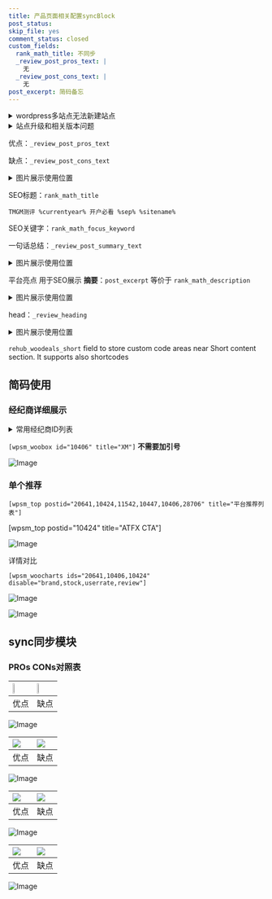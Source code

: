 ```yaml
---
title: 产品页面相关配置syncBlock
post_status: 
skip_file: yes
comment_status: closed
custom_fields:
  rank_math_title: 不同步
  _review_post_pros_text: |
    无
  _review_post_cons_text: |
    无
post_excerpt: 简码备忘
---
```

<details><summary>wordpress多站点无法新建站点</summary>

<li>和报错需要清理cookies一样的原因</li>
<li>wp-config.php里面<code>define( 'SUBDOMAIN_INSTALL', false );//子域名安装</code></li>
<li>新建子站点是用<code>define( 'SUBDOMAIN_INSTALL', true);//子域名安装</code> 完成以后，改成<code>false</code></li>
</details>

<details><summary>站点升级和相关版本问题</summary>

<p>wordpress：5.9.9
woocommerce：7.5.1
出现问题的地方：主题选项里面>><strong>Product layout >>compact style</strong></p>
<p>如何出现没有用过的字段 导致无法保存。先导出配置 然后进行修改，后面再次恢复即可。</p>
<p>出现部分字段无法显示时，需要返回默认布局后，对产品进行保存就好了。</p>
<p></p>
</details>

优点：`_review_post_pros_text`

缺点：`_review_post_cons_text`

<details><summary>图片展示使用位置</summary>

<img src="https://prod-files-secure.s3.us-west-2.amazonaws.com/39ed1227-6d7d-4570-be36-9ccd4a2c4241/f51d3d83-55d4-4bdf-9604-f37ec77ab556/Untitled.png?X-Amz-Algorithm=AWS4-HMAC-SHA256&X-Amz-Content-Sha256=UNSIGNED-PAYLOAD&X-Amz-Credential=ASIAZI2LB466TC26OGS6%2F20250318%2Fus-west-2%2Fs3%2Faws4_request&X-Amz-Date=20250318T045517Z&X-Amz-Expires=3600&X-Amz-Security-Token=IQoJb3JpZ2luX2VjEPz%2F%2F%2F%2F%2F%2F%2F%2F%2F%2FwEaCXVzLXdlc3QtMiJHMEUCIQCD8JuZ80oZgyp3TfWfhVgZCZ1mYZPyO2VPFC8ygebeJAIgDZgPBqqcJnyIkwM%2F67Zz9Ce%2BngP98BhlWp183IsJo10q%2FwMIVRAAGgw2Mzc0MjMxODM4MDUiDHSCIxl0LAIb%2F4HEKCrcA1THDzMULSRdKKcLiBaP0g3RRrsrxgEWbtEtQuNpHL5VFMH0PHW1oAZ80po0Rea5C0Y9851o83BWQjopdC4VAXFpeAyPCOvoLQnFl4L8xSH7LwhbEDu39C6h6nZO7xyLlYnv1aqALsx8Vv7AcZTwMy2nWNjAJGbd4nboywOTQw9GTUJDbfWY%2BB1qnzWz8x7JC8x9wnCtWJMTbLa84zSeTB6aPHTfigr0Spw70tZinT%2B4sWNpQPdDNTBOy%2BF%2Fl92Kuh8nq2qrDAV%2FkbSBf7R%2BEegq6hDWY5SeA3ngFCbofSY1pKg2y0xjsYSFPfHXEH6Fk%2FjIhruGOAMhQu6RDB9j%2BH1JzIvylVIxB8H6TEU9n5Sd%2FFdS5NYHfwocwOA9TwNg%2B6FtMLLy1iGBhjRhZ%2FTygd39QThm9lGo%2FLG49UazVh41fZ%2FsHF6NWRiOyLHRN4bMB1i90YJN6gHTeZEAAb7HHetrtyHri9mu7iRO9w%2BkQ3YKOJCz5yiaLYF%2Fgi%2FiUGfga%2BoxpLlRcX41VHi6UgR75eckKKsaH2hC6q4Z%2FUEOcTXgm1Y1oJMy%2BDgW7ykFPTWctQZE%2Fla7uifvy5ExwycyYyj3ihYgt68IruJhPugRKWjxXG5EMq2TwUBqpR8YMMTm474GOqUBy7DxYLMYSqUgQ0iBEd4go76RlgvF%2FkHTY29J8JEvMjh%2BKz7e%2BAEEec85R%2BoohmS%2BbhKVgjf2tN6y8pBbmdhKV4lc92dTLeyvKJGjR13bhgd4kQZ%2B2q%2BdWX54m2y%2BemTz8IX3l6s%2BC6m5mp%2BbtwUl0FRXHp2GkWz4pq%2BowTxP%2FBKzUcUdbOd1bFuvNCwO5FsRTNFIEi07001ikuekMhO6wIrBPtWs&X-Amz-Signature=adf743ef2738987fef4f528b04b9231bd4283be7a3d2e66a6c81a29a248980c3&X-Amz-SignedHeaders=host&x-id=GetObject" alt="Image">
</details>

SEO标题：`rank_math_title`

`TMGM测评 %currentyear% 开户必看 %sep% %sitename%`

SEO关键字：`rank_math_focus_keyword`

一句话总结：`_review_post_summary_text`

<details><summary>图片展示使用位置</summary>

<img src="https://prod-files-secure.s3.us-west-2.amazonaws.com/39ed1227-6d7d-4570-be36-9ccd4a2c4241/4b96a922-296c-4f4e-8630-d1c870cbce01/Untitled.png?X-Amz-Algorithm=AWS4-HMAC-SHA256&X-Amz-Content-Sha256=UNSIGNED-PAYLOAD&X-Amz-Credential=ASIAZI2LB466ULRDKYEL%2F20250318%2Fus-west-2%2Fs3%2Faws4_request&X-Amz-Date=20250318T045518Z&X-Amz-Expires=3600&X-Amz-Security-Token=IQoJb3JpZ2luX2VjEPz%2F%2F%2F%2F%2F%2F%2F%2F%2F%2FwEaCXVzLXdlc3QtMiJGMEQCIBt3nkTG5xjE4wU0iU0pvH%2FjR6Atrl16ym%2FDx5wSWDOTAiBV0cO2D1BhnXckG5%2FTqZtev8DjawfCUZfXMuuVP3bW4ir%2FAwhVEAAaDDYzNzQyMzE4MzgwNSIMpVFChzDtmu5yHxVgKtwD%2BGdUaVcbQ3p5bdQN4tcueed4TsPsDeZJkmgYRDtP4uHdfkVK9fPFmwEvWIs9nO9S76s3SldxB6UV6yH2ythUxPWZu7wMS8TXIYnXq2Fl0ke3utM6Kte3G6XsphHmM0EAGTxtXCQg5hHmEjWe%2B%2BeqzGEYCeVD0G85cv9FHD8W2S3%2BS%2BNr36esLqWPHFMSk3gAliNWHTihSj8nwuv4SCNsUhyyBlZ7t8x1Kzy5jZUMIX5IwiY%2BDaZy72UfZRVhDhWZFVq%2B6ZUr9VPxmF0GNvusQfIKNClcjCZOPVz9UPwZUNazyYL5IDRJErUeTkVzRMh9UXEq5Wrq%2BTub9spWf2P8eODbPIOLiwpeaZ1Zg4qYqbvHhrhbzfuGE5sOkTeKVYv%2FIT%2BHH85MAOnU1twxFpLm6AApk1UzK4uM0%2ByBJpdkFLSk6T%2FhjGKpWfXUr4MGift6zM85nQChcsc%2BeFFNKDl2oCrAkE7rI3nNY1WfpGU%2F6n1dnW4R5mOTCg4g4z83G3OHT1Jh%2FAP14SGjldNWyz1R3ucLQdyzhaicp1aw9XLrXDwcxgCKSZKLOBKnQ4q8HrlVt7wJgoK1tstRLKSDQ%2FIfBC5t5ZvFR6dFsENucKWKgKl0DhTq1FnRKk4tohowiOfjvgY6pgGfPPvXZlf4hfbZf8hZDq1FvOBXbDRjkOfQdpx8%2BmJ6sFR5gxzoEPouHGPXWy%2FeeDCdQ%2B7pUr3BdjKdBu7UwbnLKKcUyIlkybIy1peKJoTmIE1Ks%2B6aZm%2Fx56L4LdCsqU54Zjnh1TiIhOqlNR9Ko423CJvxI1feT8nfIG%2BJDTbaKfwgrzCROQbIOw1SvDoZrAjeNhMMp6bXPwClVp76RwxMPSF%2Fr6uR&X-Amz-Signature=2c9e48ba52d6363f935cfa14d83900b42b2495fcc3473e816ea1879b54eb1c44&X-Amz-SignedHeaders=host&x-id=GetObject" alt="Image">
</details>

平台亮点 用于SEO展示 **摘要**：`post_excerpt`  等价于 `rank_math_description`

<details><summary>图片展示使用位置</summary>

<img src="https://prod-files-secure.s3.us-west-2.amazonaws.com/39ed1227-6d7d-4570-be36-9ccd4a2c4241/1ee11f63-b60a-4dfe-a7a7-d58ff23b5d88/Untitled.png?X-Amz-Algorithm=AWS4-HMAC-SHA256&X-Amz-Content-Sha256=UNSIGNED-PAYLOAD&X-Amz-Credential=ASIAZI2LB466TNEPCHFR%2F20250318%2Fus-west-2%2Fs3%2Faws4_request&X-Amz-Date=20250318T045518Z&X-Amz-Expires=3600&X-Amz-Security-Token=IQoJb3JpZ2luX2VjEPz%2F%2F%2F%2F%2F%2F%2F%2F%2F%2FwEaCXVzLXdlc3QtMiJIMEYCIQDXduOUsy7%2Brpv9ixeMp3DcLQ%2BYYy0ANxuQ8k%2Fx1CHajgIhAO4x2UDBLf5DKeKr0yRRTi%2BVrWFggYsc%2BOCZyduxHqiUKv8DCFUQABoMNjM3NDIzMTgzODA1IgykYDQE%2FPxc7KQFoSMq3AOjdiD%2FK9MZay2k6cBHObRN6eYGhviGd3mYPof8s4r8cr0NVuc%2BuJlYlIcmP8dgRg9epmDMJVQx2nMT0kp%2FErUu2E5jNkt3ySyictzh3ZnXJCXRsoxihFF3IRv0t4mZgBjKfyyLHT4zQd%2BTMrESvzQPjgW9EKPk32Foow6u4jj6Jmeouy4Tnn8b3F3j7zLtWtu4KjTnjfn7qByo94sjTRdfIgT4nPcoKluGv%2FOGJmUUi9qSFZiicIYG4Bd4mkB%2F42g1T2z0xZ2oIRtWi7trFXRsM0xQ%2B%2BOWuILbAq%2FLkShZHeRLpPj8k%2FwEZoplgG3mfgTkgx1A9Wgaz8gUflhJWNTcGxrM91w5xyBMYjgAQ1FQX21U1XAi%2BNib%2B%2B2RrgSr9K%2FKi5nVFx%2BCsOD6NeImgtoVAPsuNEcU7o5e4hBK1SndxQOC82auZLAXkF9S5wJjAhlPNpyn%2BN3cXSwh8ZCF0Iv8iBKI5rPZm0x0RwHR3ECIkdQ5b3snaSbpmZg0Qh0oO0bmw%2B0%2B2vEwEII7fmtGN4ArK0M3c7gcRClyDmkUyZU5gyX7qzTWLSJ%2BMh185UNueZ703MZTTKWRJo6fZEa7LIxl4QpK%2F0vBFEhaz%2Bb5CCmKvVnMH%2F87pXck4YrkLTDO5uO%2BBjqkAbnn4zax%2Fu%2FG8NSu%2Bo3%2BDZ9WhRgKcjDjYpWAxu9A9gGiaiqUM0Igs5T70sbrU252PpM8FsBNg1vumQExDHENIlmf76OPjzz6LTqvuN9Z8AvHjoufnxPsuTb7z2pPemVXUn60GnqqD8hyaJdoULH%2BBpF6bC6EfcvzcnGU%2BsqEbVIb4EsI6GNnV0ELTbXtKMu9stfU1ITXAJXTrw4mTTiMeTZA%2Fk3E&X-Amz-Signature=8e217056bfa3cba37ed12b75c13aaaf91978b4b11282086db5e6e9920bd621a2&X-Amz-SignedHeaders=host&x-id=GetObject" alt="Image">
<img src="https://prod-files-secure.s3.us-west-2.amazonaws.com/39ed1227-6d7d-4570-be36-9ccd4a2c4241/ad4118b5-78d8-4fbe-801e-3b29b5d99c01/Untitled.png?X-Amz-Algorithm=AWS4-HMAC-SHA256&X-Amz-Content-Sha256=UNSIGNED-PAYLOAD&X-Amz-Credential=ASIAZI2LB466TNEPCHFR%2F20250318%2Fus-west-2%2Fs3%2Faws4_request&X-Amz-Date=20250318T045518Z&X-Amz-Expires=3600&X-Amz-Security-Token=IQoJb3JpZ2luX2VjEPz%2F%2F%2F%2F%2F%2F%2F%2F%2F%2FwEaCXVzLXdlc3QtMiJIMEYCIQDXduOUsy7%2Brpv9ixeMp3DcLQ%2BYYy0ANxuQ8k%2Fx1CHajgIhAO4x2UDBLf5DKeKr0yRRTi%2BVrWFggYsc%2BOCZyduxHqiUKv8DCFUQABoMNjM3NDIzMTgzODA1IgykYDQE%2FPxc7KQFoSMq3AOjdiD%2FK9MZay2k6cBHObRN6eYGhviGd3mYPof8s4r8cr0NVuc%2BuJlYlIcmP8dgRg9epmDMJVQx2nMT0kp%2FErUu2E5jNkt3ySyictzh3ZnXJCXRsoxihFF3IRv0t4mZgBjKfyyLHT4zQd%2BTMrESvzQPjgW9EKPk32Foow6u4jj6Jmeouy4Tnn8b3F3j7zLtWtu4KjTnjfn7qByo94sjTRdfIgT4nPcoKluGv%2FOGJmUUi9qSFZiicIYG4Bd4mkB%2F42g1T2z0xZ2oIRtWi7trFXRsM0xQ%2B%2BOWuILbAq%2FLkShZHeRLpPj8k%2FwEZoplgG3mfgTkgx1A9Wgaz8gUflhJWNTcGxrM91w5xyBMYjgAQ1FQX21U1XAi%2BNib%2B%2B2RrgSr9K%2FKi5nVFx%2BCsOD6NeImgtoVAPsuNEcU7o5e4hBK1SndxQOC82auZLAXkF9S5wJjAhlPNpyn%2BN3cXSwh8ZCF0Iv8iBKI5rPZm0x0RwHR3ECIkdQ5b3snaSbpmZg0Qh0oO0bmw%2B0%2B2vEwEII7fmtGN4ArK0M3c7gcRClyDmkUyZU5gyX7qzTWLSJ%2BMh185UNueZ703MZTTKWRJo6fZEa7LIxl4QpK%2F0vBFEhaz%2Bb5CCmKvVnMH%2F87pXck4YrkLTDO5uO%2BBjqkAbnn4zax%2Fu%2FG8NSu%2Bo3%2BDZ9WhRgKcjDjYpWAxu9A9gGiaiqUM0Igs5T70sbrU252PpM8FsBNg1vumQExDHENIlmf76OPjzz6LTqvuN9Z8AvHjoufnxPsuTb7z2pPemVXUn60GnqqD8hyaJdoULH%2BBpF6bC6EfcvzcnGU%2BsqEbVIb4EsI6GNnV0ELTbXtKMu9stfU1ITXAJXTrw4mTTiMeTZA%2Fk3E&X-Amz-Signature=d13bbf7faff9cd71eb467f6df4554d6dce7403ba3a48a25e3588802be3544a5b&X-Amz-SignedHeaders=host&x-id=GetObject" alt="Image">
<img src="https://prod-files-secure.s3.us-west-2.amazonaws.com/39ed1227-6d7d-4570-be36-9ccd4a2c4241/a38cf7c9-a79c-4b64-9e94-13589fe0758b/Untitled.png?X-Amz-Algorithm=AWS4-HMAC-SHA256&X-Amz-Content-Sha256=UNSIGNED-PAYLOAD&X-Amz-Credential=ASIAZI2LB466TNEPCHFR%2F20250318%2Fus-west-2%2Fs3%2Faws4_request&X-Amz-Date=20250318T045518Z&X-Amz-Expires=3600&X-Amz-Security-Token=IQoJb3JpZ2luX2VjEPz%2F%2F%2F%2F%2F%2F%2F%2F%2F%2FwEaCXVzLXdlc3QtMiJIMEYCIQDXduOUsy7%2Brpv9ixeMp3DcLQ%2BYYy0ANxuQ8k%2Fx1CHajgIhAO4x2UDBLf5DKeKr0yRRTi%2BVrWFggYsc%2BOCZyduxHqiUKv8DCFUQABoMNjM3NDIzMTgzODA1IgykYDQE%2FPxc7KQFoSMq3AOjdiD%2FK9MZay2k6cBHObRN6eYGhviGd3mYPof8s4r8cr0NVuc%2BuJlYlIcmP8dgRg9epmDMJVQx2nMT0kp%2FErUu2E5jNkt3ySyictzh3ZnXJCXRsoxihFF3IRv0t4mZgBjKfyyLHT4zQd%2BTMrESvzQPjgW9EKPk32Foow6u4jj6Jmeouy4Tnn8b3F3j7zLtWtu4KjTnjfn7qByo94sjTRdfIgT4nPcoKluGv%2FOGJmUUi9qSFZiicIYG4Bd4mkB%2F42g1T2z0xZ2oIRtWi7trFXRsM0xQ%2B%2BOWuILbAq%2FLkShZHeRLpPj8k%2FwEZoplgG3mfgTkgx1A9Wgaz8gUflhJWNTcGxrM91w5xyBMYjgAQ1FQX21U1XAi%2BNib%2B%2B2RrgSr9K%2FKi5nVFx%2BCsOD6NeImgtoVAPsuNEcU7o5e4hBK1SndxQOC82auZLAXkF9S5wJjAhlPNpyn%2BN3cXSwh8ZCF0Iv8iBKI5rPZm0x0RwHR3ECIkdQ5b3snaSbpmZg0Qh0oO0bmw%2B0%2B2vEwEII7fmtGN4ArK0M3c7gcRClyDmkUyZU5gyX7qzTWLSJ%2BMh185UNueZ703MZTTKWRJo6fZEa7LIxl4QpK%2F0vBFEhaz%2Bb5CCmKvVnMH%2F87pXck4YrkLTDO5uO%2BBjqkAbnn4zax%2Fu%2FG8NSu%2Bo3%2BDZ9WhRgKcjDjYpWAxu9A9gGiaiqUM0Igs5T70sbrU252PpM8FsBNg1vumQExDHENIlmf76OPjzz6LTqvuN9Z8AvHjoufnxPsuTb7z2pPemVXUn60GnqqD8hyaJdoULH%2BBpF6bC6EfcvzcnGU%2BsqEbVIb4EsI6GNnV0ELTbXtKMu9stfU1ITXAJXTrw4mTTiMeTZA%2Fk3E&X-Amz-Signature=0c52bae32ba3356cda9ce97f636245ca6e7464b179fb35b91284b50e50f6c9c5&X-Amz-SignedHeaders=host&x-id=GetObject" alt="Image">
<img src="https://prod-files-secure.s3.us-west-2.amazonaws.com/39ed1227-6d7d-4570-be36-9ccd4a2c4241/7da6fc1e-d2ac-42ae-8c75-cb5749aa18f6/Untitled.png?X-Amz-Algorithm=AWS4-HMAC-SHA256&X-Amz-Content-Sha256=UNSIGNED-PAYLOAD&X-Amz-Credential=ASIAZI2LB466TNEPCHFR%2F20250318%2Fus-west-2%2Fs3%2Faws4_request&X-Amz-Date=20250318T045518Z&X-Amz-Expires=3600&X-Amz-Security-Token=IQoJb3JpZ2luX2VjEPz%2F%2F%2F%2F%2F%2F%2F%2F%2F%2FwEaCXVzLXdlc3QtMiJIMEYCIQDXduOUsy7%2Brpv9ixeMp3DcLQ%2BYYy0ANxuQ8k%2Fx1CHajgIhAO4x2UDBLf5DKeKr0yRRTi%2BVrWFggYsc%2BOCZyduxHqiUKv8DCFUQABoMNjM3NDIzMTgzODA1IgykYDQE%2FPxc7KQFoSMq3AOjdiD%2FK9MZay2k6cBHObRN6eYGhviGd3mYPof8s4r8cr0NVuc%2BuJlYlIcmP8dgRg9epmDMJVQx2nMT0kp%2FErUu2E5jNkt3ySyictzh3ZnXJCXRsoxihFF3IRv0t4mZgBjKfyyLHT4zQd%2BTMrESvzQPjgW9EKPk32Foow6u4jj6Jmeouy4Tnn8b3F3j7zLtWtu4KjTnjfn7qByo94sjTRdfIgT4nPcoKluGv%2FOGJmUUi9qSFZiicIYG4Bd4mkB%2F42g1T2z0xZ2oIRtWi7trFXRsM0xQ%2B%2BOWuILbAq%2FLkShZHeRLpPj8k%2FwEZoplgG3mfgTkgx1A9Wgaz8gUflhJWNTcGxrM91w5xyBMYjgAQ1FQX21U1XAi%2BNib%2B%2B2RrgSr9K%2FKi5nVFx%2BCsOD6NeImgtoVAPsuNEcU7o5e4hBK1SndxQOC82auZLAXkF9S5wJjAhlPNpyn%2BN3cXSwh8ZCF0Iv8iBKI5rPZm0x0RwHR3ECIkdQ5b3snaSbpmZg0Qh0oO0bmw%2B0%2B2vEwEII7fmtGN4ArK0M3c7gcRClyDmkUyZU5gyX7qzTWLSJ%2BMh185UNueZ703MZTTKWRJo6fZEa7LIxl4QpK%2F0vBFEhaz%2Bb5CCmKvVnMH%2F87pXck4YrkLTDO5uO%2BBjqkAbnn4zax%2Fu%2FG8NSu%2Bo3%2BDZ9WhRgKcjDjYpWAxu9A9gGiaiqUM0Igs5T70sbrU252PpM8FsBNg1vumQExDHENIlmf76OPjzz6LTqvuN9Z8AvHjoufnxPsuTb7z2pPemVXUn60GnqqD8hyaJdoULH%2BBpF6bC6EfcvzcnGU%2BsqEbVIb4EsI6GNnV0ELTbXtKMu9stfU1ITXAJXTrw4mTTiMeTZA%2Fk3E&X-Amz-Signature=e574cd12fcd04553489eb68b28fc4913cd8c97ce8f13091fe03d1ed0470d2fbd&X-Amz-SignedHeaders=host&x-id=GetObject" alt="Image">
<img src="https://prod-files-secure.s3.us-west-2.amazonaws.com/39ed1227-6d7d-4570-be36-9ccd4a2c4241/7e97f40a-eaee-47f5-b2f9-475f96808fa7/Untitled.png?X-Amz-Algorithm=AWS4-HMAC-SHA256&X-Amz-Content-Sha256=UNSIGNED-PAYLOAD&X-Amz-Credential=ASIAZI2LB466TNEPCHFR%2F20250318%2Fus-west-2%2Fs3%2Faws4_request&X-Amz-Date=20250318T045518Z&X-Amz-Expires=3600&X-Amz-Security-Token=IQoJb3JpZ2luX2VjEPz%2F%2F%2F%2F%2F%2F%2F%2F%2F%2FwEaCXVzLXdlc3QtMiJIMEYCIQDXduOUsy7%2Brpv9ixeMp3DcLQ%2BYYy0ANxuQ8k%2Fx1CHajgIhAO4x2UDBLf5DKeKr0yRRTi%2BVrWFggYsc%2BOCZyduxHqiUKv8DCFUQABoMNjM3NDIzMTgzODA1IgykYDQE%2FPxc7KQFoSMq3AOjdiD%2FK9MZay2k6cBHObRN6eYGhviGd3mYPof8s4r8cr0NVuc%2BuJlYlIcmP8dgRg9epmDMJVQx2nMT0kp%2FErUu2E5jNkt3ySyictzh3ZnXJCXRsoxihFF3IRv0t4mZgBjKfyyLHT4zQd%2BTMrESvzQPjgW9EKPk32Foow6u4jj6Jmeouy4Tnn8b3F3j7zLtWtu4KjTnjfn7qByo94sjTRdfIgT4nPcoKluGv%2FOGJmUUi9qSFZiicIYG4Bd4mkB%2F42g1T2z0xZ2oIRtWi7trFXRsM0xQ%2B%2BOWuILbAq%2FLkShZHeRLpPj8k%2FwEZoplgG3mfgTkgx1A9Wgaz8gUflhJWNTcGxrM91w5xyBMYjgAQ1FQX21U1XAi%2BNib%2B%2B2RrgSr9K%2FKi5nVFx%2BCsOD6NeImgtoVAPsuNEcU7o5e4hBK1SndxQOC82auZLAXkF9S5wJjAhlPNpyn%2BN3cXSwh8ZCF0Iv8iBKI5rPZm0x0RwHR3ECIkdQ5b3snaSbpmZg0Qh0oO0bmw%2B0%2B2vEwEII7fmtGN4ArK0M3c7gcRClyDmkUyZU5gyX7qzTWLSJ%2BMh185UNueZ703MZTTKWRJo6fZEa7LIxl4QpK%2F0vBFEhaz%2Bb5CCmKvVnMH%2F87pXck4YrkLTDO5uO%2BBjqkAbnn4zax%2Fu%2FG8NSu%2Bo3%2BDZ9WhRgKcjDjYpWAxu9A9gGiaiqUM0Igs5T70sbrU252PpM8FsBNg1vumQExDHENIlmf76OPjzz6LTqvuN9Z8AvHjoufnxPsuTb7z2pPemVXUn60GnqqD8hyaJdoULH%2BBpF6bC6EfcvzcnGU%2BsqEbVIb4EsI6GNnV0ELTbXtKMu9stfU1ITXAJXTrw4mTTiMeTZA%2Fk3E&X-Amz-Signature=972ed955fd5afaab0ee76d54cc59577326603c2b5b7ea161f2e8a820970ab366&X-Amz-SignedHeaders=host&x-id=GetObject" alt="Image">
</details>

head：`_review_heading`

<details><summary>图片展示使用位置</summary>

<img src="https://prod-files-secure.s3.us-west-2.amazonaws.com/39ed1227-6d7d-4570-be36-9ccd4a2c4241/3a4650ad-9887-415c-889a-edd51fa54f27/Untitled.png?X-Amz-Algorithm=AWS4-HMAC-SHA256&X-Amz-Content-Sha256=UNSIGNED-PAYLOAD&X-Amz-Credential=ASIAZI2LB4664OXWYPDQ%2F20250318%2Fus-west-2%2Fs3%2Faws4_request&X-Amz-Date=20250318T045519Z&X-Amz-Expires=3600&X-Amz-Security-Token=IQoJb3JpZ2luX2VjEPz%2F%2F%2F%2F%2F%2F%2F%2F%2F%2FwEaCXVzLXdlc3QtMiJHMEUCIQDKb65n5WWH04itA8mKDj7c8DZYpfOct7UCZA363oCRXgIgDnFPHHDjWFaS3geoXLDeL3mXhAW7Q7lYCaxu3ma6xKwq%2FwMIVRAAGgw2Mzc0MjMxODM4MDUiDDc2lN1j9nFi7cciDircA2csF%2B1YI%2FJ2blt6zoNa44Qpv7hVOkWUcB3cL%2BwdxWDph0XiGpAur3WX7Sj5XQQU%2B4d9NfrhrCnSY9z%2F%2FfwSri3NNHN66w2hJsqf4Ikbz7c%2FXXwaCB%2BsRUY033cZeTDde2af9d96LFdottMPtJ3rDAPaWZpHiBTIt0vwt84i0r54ew6W6q4jatlxS7KUjxLyAwXgCc9%2B%2FCEQ%2BdISzfmHhuddy%2BvX0w%2Fbk0ImMt9kt9EDrqQDUpxoSKVjmQY71j%2BQnT6DNOrI04LgOd4%2BVeoJYWHOoTA5aTS6yJx2SSLW3rSgKFQLebpx60MmdNcsYxy4F4MsoXzxgSa69%2FhnCNKawbk0o0e1%2F%2FikmyOVGXUIUJQbhYP0szcIeOEPik7PYpT1zgBdSWfas4fCy0WHfN%2FZb4QWnpbhr8A3PB%2BAO2kJOERbyWRhgeyRxKYawu3jrW%2FHROdmg3FO3oeeRsLaTQAVvzqAL5o0z2I%2F%2BOeik3LEjBroJsUPlBXfeadrUOANCcQxuurlz0VMRDWh5InWX2kIn4t0wcLaMHwqhM%2Ff4jb4ZMm0SJUkhTWM1lM3gwE47orLoa9p1r5xWgpWpVSnoS1AkNWi%2FGx8sgN66mkabs9Mvb%2BgOMFfifcXtRSPpknkMNrn474GOqUBwN2UMm92bxCVsCXa1ILZ0OyMZmVBm5pdjoHnMGEzZp0BT6XlrH1eMawWwUCGsX7Zvbo%2BWwYqDYfm13PKYRJvmdgQqvwZ2JSszmlp4FqJ4QwAoGhVNzSuajgGIldh%2FUpCgYCjsXmnh2Pzu1YDsU%2F7BMKmQ%2BHDrgGErxcX24WOyLqWHgwlOu8Vb2jAHQ8oNM87e3W%2BUIciZ%2FU9th%2FUVx2hsB2sexYv&X-Amz-Signature=6698abbb5f66c9988d63c97e33eb50d6b686c1e438366b1f8bf74becac5c666f&X-Amz-SignedHeaders=host&x-id=GetObject" alt="Image">
</details>

`rehub_woodeals_short`	field to store custom code areas near Short content section. It supports also shortcodes



## 简码使用

### 经纪商详细展示

<details><summary>常用经纪商ID列表</summary>

<pre><code class="php">嘉盛 ===> 20641  [wpsm_woobox id="20641" title="嘉盛"]
易信easymarkets ===> 11542  [wpsm_woobox id="11542" title="易信easymarkets"]
ATFX外汇 ===> 10424  [wpsm_woobox id="10424" title="ATFX"]
XM ===> 10406  [wpsm_woobox id="10406" title="XM"]
TMGM ===> 29622  [wpsm_woobox id="29622" title="TMGM"]
HYCM ===> 10447  [wpsm_woobox id="10447" title="HYCM"]
fpmarkets澳福外汇 ===> 20639  [wpsm_woobox id="20639" title="fpmarkets澳福外汇"]</code></pre>
</details>

`[wpsm_woobox id="10406" title="XM"]` **不需要加引号**

![Image](https://prod-files-secure.s3.us-west-2.amazonaws.com/39ed1227-6d7d-4570-be36-9ccd4a2c4241/4f898f9d-0fa7-4e43-acd3-ac6bc7be575a/Untitled.png?X-Amz-Algorithm=AWS4-HMAC-SHA256&X-Amz-Content-Sha256=UNSIGNED-PAYLOAD&X-Amz-Credential=ASIAZI2LB4663TUVZZAK%2F20250318%2Fus-west-2%2Fs3%2Faws4_request&X-Amz-Date=20250318T045516Z&X-Amz-Expires=3600&X-Amz-Security-Token=IQoJb3JpZ2luX2VjEPz%2F%2F%2F%2F%2F%2F%2F%2F%2F%2FwEaCXVzLXdlc3QtMiJGMEQCIBCkfLdkN2jQFHisJZsYjAuC8MKWR06kmlg9keEDhjY3AiBV3BAwiWzDmrrrNWINrZ53Ezdb9V7PjQcGLTcGtDc7vCr%2FAwhVEAAaDDYzNzQyMzE4MzgwNSIMgfqHhwy4Uhm%2BaHpEKtwDfx4gjys6wNVBfR1rdp%2F1OIO1anekQJiLVoxuZw%2FzXaJNM%2FOtRTbnMrFDitxEX3b6D4VrEAs3h7vn%2FUOmMUGhanl%2BacBWYxQvLs5%2BDIWEE8Ko%2BB56powzm0cICm%2F0llwKmBjjCpdaQ9k%2BPa7JuoGqBqf%2B2wQMHNcza8rVsz91JrYG7yTw4nujZFMLTVwl9ggamrPZzR%2BNM4ITiN5lLUSf6IvQeCSusewFanBRdTwJgGumnh7c0cZXRAruaZCUORD1znyyG2EbiOl7wkFSZcWbN%2FPmpZbStn2TRtlp0Hxa4ZxbjhdfyKpXPo3Wa3Jyn31ijhPymEkhftHHQRYDwj5KzmAPOdqRhhdycFB4NEaKmNdYXC5%2BGTK2wqOk%2FVjN6wge1kxncHdzSrbxWDOiHEuJPflZXPsBtnGtoBOTGDvZM1UIZ9iA%2FSDswRMpPwjITxqYhY%2FbuVKoqkN9lemn5cV7jD037fWHI4NC2TWo1c9MsJ0Z8FwnNTbK3VGpN8ORbeHkdoZbduyCELxZ45sHWuECuldsJ03mW9huFpUMTEW6ZBEB66jYDQZNi6iQUUbeSLa3bMVSc5VkPkx22HN3j5%2BjPmQFgVmHgZE2eNH1TaK0U12JNHNzqsDwPLWpKrkwt%2BfjvgY6pgGZte4b3agoXfhkQnH2YDHPBWW3lulls7VPid1ENTnH98mXBVadtDEkcQ92UrHyPgMRG4lQZ77JvRkpMEMoYR0RHHILPAwxX8f8sXLDemYavZHbJcvoHl%2FTRo%2F5ApS%2BnSccwnEsgCphdDUwAE4ehDyGnRcR11M5AUXAgfqyNUtLi0XvFve2z9lGjSl2IGHS5CpUvMnNq9I1XCbsl6VoZjBJfn9yBEjb&X-Amz-Signature=56da5febceb3b243b80e5df92e2d33c15b7373f03f1b31aa2b7c504ea3539739&X-Amz-SignedHeaders=host&x-id=GetObject)

### 单个推荐
`[wpsm_top postid="20641,10424,11542,10447,10406,28706" title="平台推荐列表"]`

[wpsm_top postid="10424" title="ATFX CTA"]

![Image](https://prod-files-secure.s3.us-west-2.amazonaws.com/39ed1227-6d7d-4570-be36-9ccd4a2c4241/5ac620dc-51a8-48b6-b55d-91f47299193c/Untitled.png?X-Amz-Algorithm=AWS4-HMAC-SHA256&X-Amz-Content-Sha256=UNSIGNED-PAYLOAD&X-Amz-Credential=ASIAZI2LB4663TUVZZAK%2F20250318%2Fus-west-2%2Fs3%2Faws4_request&X-Amz-Date=20250318T045516Z&X-Amz-Expires=3600&X-Amz-Security-Token=IQoJb3JpZ2luX2VjEPz%2F%2F%2F%2F%2F%2F%2F%2F%2F%2FwEaCXVzLXdlc3QtMiJGMEQCIBCkfLdkN2jQFHisJZsYjAuC8MKWR06kmlg9keEDhjY3AiBV3BAwiWzDmrrrNWINrZ53Ezdb9V7PjQcGLTcGtDc7vCr%2FAwhVEAAaDDYzNzQyMzE4MzgwNSIMgfqHhwy4Uhm%2BaHpEKtwDfx4gjys6wNVBfR1rdp%2F1OIO1anekQJiLVoxuZw%2FzXaJNM%2FOtRTbnMrFDitxEX3b6D4VrEAs3h7vn%2FUOmMUGhanl%2BacBWYxQvLs5%2BDIWEE8Ko%2BB56powzm0cICm%2F0llwKmBjjCpdaQ9k%2BPa7JuoGqBqf%2B2wQMHNcza8rVsz91JrYG7yTw4nujZFMLTVwl9ggamrPZzR%2BNM4ITiN5lLUSf6IvQeCSusewFanBRdTwJgGumnh7c0cZXRAruaZCUORD1znyyG2EbiOl7wkFSZcWbN%2FPmpZbStn2TRtlp0Hxa4ZxbjhdfyKpXPo3Wa3Jyn31ijhPymEkhftHHQRYDwj5KzmAPOdqRhhdycFB4NEaKmNdYXC5%2BGTK2wqOk%2FVjN6wge1kxncHdzSrbxWDOiHEuJPflZXPsBtnGtoBOTGDvZM1UIZ9iA%2FSDswRMpPwjITxqYhY%2FbuVKoqkN9lemn5cV7jD037fWHI4NC2TWo1c9MsJ0Z8FwnNTbK3VGpN8ORbeHkdoZbduyCELxZ45sHWuECuldsJ03mW9huFpUMTEW6ZBEB66jYDQZNi6iQUUbeSLa3bMVSc5VkPkx22HN3j5%2BjPmQFgVmHgZE2eNH1TaK0U12JNHNzqsDwPLWpKrkwt%2BfjvgY6pgGZte4b3agoXfhkQnH2YDHPBWW3lulls7VPid1ENTnH98mXBVadtDEkcQ92UrHyPgMRG4lQZ77JvRkpMEMoYR0RHHILPAwxX8f8sXLDemYavZHbJcvoHl%2FTRo%2F5ApS%2BnSccwnEsgCphdDUwAE4ehDyGnRcR11M5AUXAgfqyNUtLi0XvFve2z9lGjSl2IGHS5CpUvMnNq9I1XCbsl6VoZjBJfn9yBEjb&X-Amz-Signature=6c5a8634f99b74559d0a590035e5bf68fece141affed9b0f91cf02089e675d9c&X-Amz-SignedHeaders=host&x-id=GetObject)

详情对比

`[wpsm_woocharts ids="20641,10406,10424" disable="brand,stock,userrate,review"]`

![Image](https://prod-files-secure.s3.us-west-2.amazonaws.com/39ed1227-6d7d-4570-be36-9ccd4a2c4241/bf3ba45f-b9f3-4295-8aef-b4a495fd25f4/Untitled.png?X-Amz-Algorithm=AWS4-HMAC-SHA256&X-Amz-Content-Sha256=UNSIGNED-PAYLOAD&X-Amz-Credential=ASIAZI2LB4663TUVZZAK%2F20250318%2Fus-west-2%2Fs3%2Faws4_request&X-Amz-Date=20250318T045516Z&X-Amz-Expires=3600&X-Amz-Security-Token=IQoJb3JpZ2luX2VjEPz%2F%2F%2F%2F%2F%2F%2F%2F%2F%2FwEaCXVzLXdlc3QtMiJGMEQCIBCkfLdkN2jQFHisJZsYjAuC8MKWR06kmlg9keEDhjY3AiBV3BAwiWzDmrrrNWINrZ53Ezdb9V7PjQcGLTcGtDc7vCr%2FAwhVEAAaDDYzNzQyMzE4MzgwNSIMgfqHhwy4Uhm%2BaHpEKtwDfx4gjys6wNVBfR1rdp%2F1OIO1anekQJiLVoxuZw%2FzXaJNM%2FOtRTbnMrFDitxEX3b6D4VrEAs3h7vn%2FUOmMUGhanl%2BacBWYxQvLs5%2BDIWEE8Ko%2BB56powzm0cICm%2F0llwKmBjjCpdaQ9k%2BPa7JuoGqBqf%2B2wQMHNcza8rVsz91JrYG7yTw4nujZFMLTVwl9ggamrPZzR%2BNM4ITiN5lLUSf6IvQeCSusewFanBRdTwJgGumnh7c0cZXRAruaZCUORD1znyyG2EbiOl7wkFSZcWbN%2FPmpZbStn2TRtlp0Hxa4ZxbjhdfyKpXPo3Wa3Jyn31ijhPymEkhftHHQRYDwj5KzmAPOdqRhhdycFB4NEaKmNdYXC5%2BGTK2wqOk%2FVjN6wge1kxncHdzSrbxWDOiHEuJPflZXPsBtnGtoBOTGDvZM1UIZ9iA%2FSDswRMpPwjITxqYhY%2FbuVKoqkN9lemn5cV7jD037fWHI4NC2TWo1c9MsJ0Z8FwnNTbK3VGpN8ORbeHkdoZbduyCELxZ45sHWuECuldsJ03mW9huFpUMTEW6ZBEB66jYDQZNi6iQUUbeSLa3bMVSc5VkPkx22HN3j5%2BjPmQFgVmHgZE2eNH1TaK0U12JNHNzqsDwPLWpKrkwt%2BfjvgY6pgGZte4b3agoXfhkQnH2YDHPBWW3lulls7VPid1ENTnH98mXBVadtDEkcQ92UrHyPgMRG4lQZ77JvRkpMEMoYR0RHHILPAwxX8f8sXLDemYavZHbJcvoHl%2FTRo%2F5ApS%2BnSccwnEsgCphdDUwAE4ehDyGnRcR11M5AUXAgfqyNUtLi0XvFve2z9lGjSl2IGHS5CpUvMnNq9I1XCbsl6VoZjBJfn9yBEjb&X-Amz-Signature=dd8594618052f81ab3cf579cdea08d37bc15677435bbface149b26a81e8e493f&X-Amz-SignedHeaders=host&x-id=GetObject)

![Image](https://prod-files-secure.s3.us-west-2.amazonaws.com/39ed1227-6d7d-4570-be36-9ccd4a2c4241/30bc56ef-f383-4b48-9768-2ebc9e436ec0/Untitled.png?X-Amz-Algorithm=AWS4-HMAC-SHA256&X-Amz-Content-Sha256=UNSIGNED-PAYLOAD&X-Amz-Credential=ASIAZI2LB4663TUVZZAK%2F20250318%2Fus-west-2%2Fs3%2Faws4_request&X-Amz-Date=20250318T045516Z&X-Amz-Expires=3600&X-Amz-Security-Token=IQoJb3JpZ2luX2VjEPz%2F%2F%2F%2F%2F%2F%2F%2F%2F%2FwEaCXVzLXdlc3QtMiJGMEQCIBCkfLdkN2jQFHisJZsYjAuC8MKWR06kmlg9keEDhjY3AiBV3BAwiWzDmrrrNWINrZ53Ezdb9V7PjQcGLTcGtDc7vCr%2FAwhVEAAaDDYzNzQyMzE4MzgwNSIMgfqHhwy4Uhm%2BaHpEKtwDfx4gjys6wNVBfR1rdp%2F1OIO1anekQJiLVoxuZw%2FzXaJNM%2FOtRTbnMrFDitxEX3b6D4VrEAs3h7vn%2FUOmMUGhanl%2BacBWYxQvLs5%2BDIWEE8Ko%2BB56powzm0cICm%2F0llwKmBjjCpdaQ9k%2BPa7JuoGqBqf%2B2wQMHNcza8rVsz91JrYG7yTw4nujZFMLTVwl9ggamrPZzR%2BNM4ITiN5lLUSf6IvQeCSusewFanBRdTwJgGumnh7c0cZXRAruaZCUORD1znyyG2EbiOl7wkFSZcWbN%2FPmpZbStn2TRtlp0Hxa4ZxbjhdfyKpXPo3Wa3Jyn31ijhPymEkhftHHQRYDwj5KzmAPOdqRhhdycFB4NEaKmNdYXC5%2BGTK2wqOk%2FVjN6wge1kxncHdzSrbxWDOiHEuJPflZXPsBtnGtoBOTGDvZM1UIZ9iA%2FSDswRMpPwjITxqYhY%2FbuVKoqkN9lemn5cV7jD037fWHI4NC2TWo1c9MsJ0Z8FwnNTbK3VGpN8ORbeHkdoZbduyCELxZ45sHWuECuldsJ03mW9huFpUMTEW6ZBEB66jYDQZNi6iQUUbeSLa3bMVSc5VkPkx22HN3j5%2BjPmQFgVmHgZE2eNH1TaK0U12JNHNzqsDwPLWpKrkwt%2BfjvgY6pgGZte4b3agoXfhkQnH2YDHPBWW3lulls7VPid1ENTnH98mXBVadtDEkcQ92UrHyPgMRG4lQZ77JvRkpMEMoYR0RHHILPAwxX8f8sXLDemYavZHbJcvoHl%2FTRo%2F5ApS%2BnSccwnEsgCphdDUwAE4ehDyGnRcR11M5AUXAgfqyNUtLi0XvFve2z9lGjSl2IGHS5CpUvMnNq9I1XCbsl6VoZjBJfn9yBEjb&X-Amz-Signature=c28511a216d98be4c9b06c8e4a0282c3285fccb4a3d529bf49f03135166e5390&X-Amz-SignedHeaders=host&x-id=GetObject)

## sync同步模块

### PROs CONs对照表

| <img src="https://cdn.ifttt.fun/gh/jarlin8/OSS@main/icons/customize/pros.svg" height="auto" width="37.3%"> | <img src="https://cdn.ifttt.fun/gh/jarlin8/OSS@main/icons/customize/cons.svg" height="auto" width="28.8%"> |
| :--- | :--- |
| 优点 | 缺点 |

![Image](https://prod-files-secure.s3.us-west-2.amazonaws.com/39ed1227-6d7d-4570-be36-9ccd4a2c4241/8742b755-dfb5-4004-9a5f-d6e561664bd8/Untitled.png?X-Amz-Algorithm=AWS4-HMAC-SHA256&X-Amz-Content-Sha256=UNSIGNED-PAYLOAD&X-Amz-Credential=ASIAZI2LB4663TUVZZAK%2F20250318%2Fus-west-2%2Fs3%2Faws4_request&X-Amz-Date=20250318T045516Z&X-Amz-Expires=3600&X-Amz-Security-Token=IQoJb3JpZ2luX2VjEPz%2F%2F%2F%2F%2F%2F%2F%2F%2F%2FwEaCXVzLXdlc3QtMiJGMEQCIBCkfLdkN2jQFHisJZsYjAuC8MKWR06kmlg9keEDhjY3AiBV3BAwiWzDmrrrNWINrZ53Ezdb9V7PjQcGLTcGtDc7vCr%2FAwhVEAAaDDYzNzQyMzE4MzgwNSIMgfqHhwy4Uhm%2BaHpEKtwDfx4gjys6wNVBfR1rdp%2F1OIO1anekQJiLVoxuZw%2FzXaJNM%2FOtRTbnMrFDitxEX3b6D4VrEAs3h7vn%2FUOmMUGhanl%2BacBWYxQvLs5%2BDIWEE8Ko%2BB56powzm0cICm%2F0llwKmBjjCpdaQ9k%2BPa7JuoGqBqf%2B2wQMHNcza8rVsz91JrYG7yTw4nujZFMLTVwl9ggamrPZzR%2BNM4ITiN5lLUSf6IvQeCSusewFanBRdTwJgGumnh7c0cZXRAruaZCUORD1znyyG2EbiOl7wkFSZcWbN%2FPmpZbStn2TRtlp0Hxa4ZxbjhdfyKpXPo3Wa3Jyn31ijhPymEkhftHHQRYDwj5KzmAPOdqRhhdycFB4NEaKmNdYXC5%2BGTK2wqOk%2FVjN6wge1kxncHdzSrbxWDOiHEuJPflZXPsBtnGtoBOTGDvZM1UIZ9iA%2FSDswRMpPwjITxqYhY%2FbuVKoqkN9lemn5cV7jD037fWHI4NC2TWo1c9MsJ0Z8FwnNTbK3VGpN8ORbeHkdoZbduyCELxZ45sHWuECuldsJ03mW9huFpUMTEW6ZBEB66jYDQZNi6iQUUbeSLa3bMVSc5VkPkx22HN3j5%2BjPmQFgVmHgZE2eNH1TaK0U12JNHNzqsDwPLWpKrkwt%2BfjvgY6pgGZte4b3agoXfhkQnH2YDHPBWW3lulls7VPid1ENTnH98mXBVadtDEkcQ92UrHyPgMRG4lQZ77JvRkpMEMoYR0RHHILPAwxX8f8sXLDemYavZHbJcvoHl%2FTRo%2F5ApS%2BnSccwnEsgCphdDUwAE4ehDyGnRcR11M5AUXAgfqyNUtLi0XvFve2z9lGjSl2IGHS5CpUvMnNq9I1XCbsl6VoZjBJfn9yBEjb&X-Amz-Signature=adae82adb988aaa4fe690f8fe167f613cc48a7fc56f8b6ad11d07cab9ccc035e&X-Amz-SignedHeaders=host&x-id=GetObject)

| <img src="https://cdn.ifttt.fun/gh/jarlin8/OSS@main/icons/customize/pros1.svg" height="auto"> | <img src="https://cdn.ifttt.fun/gh/jarlin8/OSS@main/icons/customize/cons1.svg" height="auto"> |
| :--- | :--- |
| 优点 | 缺点 |

![Image](https://prod-files-secure.s3.us-west-2.amazonaws.com/39ed1227-6d7d-4570-be36-9ccd4a2c4241/806358f8-c9c4-4e17-bb35-c6c76a5397a5/Untitled.png?X-Amz-Algorithm=AWS4-HMAC-SHA256&X-Amz-Content-Sha256=UNSIGNED-PAYLOAD&X-Amz-Credential=ASIAZI2LB4663TUVZZAK%2F20250318%2Fus-west-2%2Fs3%2Faws4_request&X-Amz-Date=20250318T045516Z&X-Amz-Expires=3600&X-Amz-Security-Token=IQoJb3JpZ2luX2VjEPz%2F%2F%2F%2F%2F%2F%2F%2F%2F%2FwEaCXVzLXdlc3QtMiJGMEQCIBCkfLdkN2jQFHisJZsYjAuC8MKWR06kmlg9keEDhjY3AiBV3BAwiWzDmrrrNWINrZ53Ezdb9V7PjQcGLTcGtDc7vCr%2FAwhVEAAaDDYzNzQyMzE4MzgwNSIMgfqHhwy4Uhm%2BaHpEKtwDfx4gjys6wNVBfR1rdp%2F1OIO1anekQJiLVoxuZw%2FzXaJNM%2FOtRTbnMrFDitxEX3b6D4VrEAs3h7vn%2FUOmMUGhanl%2BacBWYxQvLs5%2BDIWEE8Ko%2BB56powzm0cICm%2F0llwKmBjjCpdaQ9k%2BPa7JuoGqBqf%2B2wQMHNcza8rVsz91JrYG7yTw4nujZFMLTVwl9ggamrPZzR%2BNM4ITiN5lLUSf6IvQeCSusewFanBRdTwJgGumnh7c0cZXRAruaZCUORD1znyyG2EbiOl7wkFSZcWbN%2FPmpZbStn2TRtlp0Hxa4ZxbjhdfyKpXPo3Wa3Jyn31ijhPymEkhftHHQRYDwj5KzmAPOdqRhhdycFB4NEaKmNdYXC5%2BGTK2wqOk%2FVjN6wge1kxncHdzSrbxWDOiHEuJPflZXPsBtnGtoBOTGDvZM1UIZ9iA%2FSDswRMpPwjITxqYhY%2FbuVKoqkN9lemn5cV7jD037fWHI4NC2TWo1c9MsJ0Z8FwnNTbK3VGpN8ORbeHkdoZbduyCELxZ45sHWuECuldsJ03mW9huFpUMTEW6ZBEB66jYDQZNi6iQUUbeSLa3bMVSc5VkPkx22HN3j5%2BjPmQFgVmHgZE2eNH1TaK0U12JNHNzqsDwPLWpKrkwt%2BfjvgY6pgGZte4b3agoXfhkQnH2YDHPBWW3lulls7VPid1ENTnH98mXBVadtDEkcQ92UrHyPgMRG4lQZ77JvRkpMEMoYR0RHHILPAwxX8f8sXLDemYavZHbJcvoHl%2FTRo%2F5ApS%2BnSccwnEsgCphdDUwAE4ehDyGnRcR11M5AUXAgfqyNUtLi0XvFve2z9lGjSl2IGHS5CpUvMnNq9I1XCbsl6VoZjBJfn9yBEjb&X-Amz-Signature=1597fcc7934a679fe7acbd7b334c6e0b13be473a0b643568217d354b0d610e89&X-Amz-SignedHeaders=host&x-id=GetObject)

| <img src="https://cdn.ifttt.fun/gh/jarlin8/OSS@main/icons/customize/pros2.svg" height="auto"> | <img src="https://cdn.ifttt.fun/gh/jarlin8/OSS@main/icons/customize/cons2.svg" height="auto"> |
| :--- | :--- |
| 优点 | 缺点 |

![Image](https://prod-files-secure.s3.us-west-2.amazonaws.com/39ed1227-6d7d-4570-be36-9ccd4a2c4241/a9245ec9-70dd-4005-b534-0d54315fc5f3/Untitled.png?X-Amz-Algorithm=AWS4-HMAC-SHA256&X-Amz-Content-Sha256=UNSIGNED-PAYLOAD&X-Amz-Credential=ASIAZI2LB4663TUVZZAK%2F20250318%2Fus-west-2%2Fs3%2Faws4_request&X-Amz-Date=20250318T045516Z&X-Amz-Expires=3600&X-Amz-Security-Token=IQoJb3JpZ2luX2VjEPz%2F%2F%2F%2F%2F%2F%2F%2F%2F%2FwEaCXVzLXdlc3QtMiJGMEQCIBCkfLdkN2jQFHisJZsYjAuC8MKWR06kmlg9keEDhjY3AiBV3BAwiWzDmrrrNWINrZ53Ezdb9V7PjQcGLTcGtDc7vCr%2FAwhVEAAaDDYzNzQyMzE4MzgwNSIMgfqHhwy4Uhm%2BaHpEKtwDfx4gjys6wNVBfR1rdp%2F1OIO1anekQJiLVoxuZw%2FzXaJNM%2FOtRTbnMrFDitxEX3b6D4VrEAs3h7vn%2FUOmMUGhanl%2BacBWYxQvLs5%2BDIWEE8Ko%2BB56powzm0cICm%2F0llwKmBjjCpdaQ9k%2BPa7JuoGqBqf%2B2wQMHNcza8rVsz91JrYG7yTw4nujZFMLTVwl9ggamrPZzR%2BNM4ITiN5lLUSf6IvQeCSusewFanBRdTwJgGumnh7c0cZXRAruaZCUORD1znyyG2EbiOl7wkFSZcWbN%2FPmpZbStn2TRtlp0Hxa4ZxbjhdfyKpXPo3Wa3Jyn31ijhPymEkhftHHQRYDwj5KzmAPOdqRhhdycFB4NEaKmNdYXC5%2BGTK2wqOk%2FVjN6wge1kxncHdzSrbxWDOiHEuJPflZXPsBtnGtoBOTGDvZM1UIZ9iA%2FSDswRMpPwjITxqYhY%2FbuVKoqkN9lemn5cV7jD037fWHI4NC2TWo1c9MsJ0Z8FwnNTbK3VGpN8ORbeHkdoZbduyCELxZ45sHWuECuldsJ03mW9huFpUMTEW6ZBEB66jYDQZNi6iQUUbeSLa3bMVSc5VkPkx22HN3j5%2BjPmQFgVmHgZE2eNH1TaK0U12JNHNzqsDwPLWpKrkwt%2BfjvgY6pgGZte4b3agoXfhkQnH2YDHPBWW3lulls7VPid1ENTnH98mXBVadtDEkcQ92UrHyPgMRG4lQZ77JvRkpMEMoYR0RHHILPAwxX8f8sXLDemYavZHbJcvoHl%2FTRo%2F5ApS%2BnSccwnEsgCphdDUwAE4ehDyGnRcR11M5AUXAgfqyNUtLi0XvFve2z9lGjSl2IGHS5CpUvMnNq9I1XCbsl6VoZjBJfn9yBEjb&X-Amz-Signature=7c0c3f0f5a1cf2056c564da2a4be37beaccf586c9bb47e6652129ac30921b764&X-Amz-SignedHeaders=host&x-id=GetObject)

| <img src="https://cdn.ifttt.fun/gh/jarlin8/OSS@main/icons/customize/pros3.svg" height="auto"> | <img src="https://cdn.ifttt.fun/gh/jarlin8/OSS@main/icons/customize/cons3.svg" height="auto"> |
| :--- | :--- |
| 优点 | 缺点 |

![Image](https://prod-files-secure.s3.us-west-2.amazonaws.com/39ed1227-6d7d-4570-be36-9ccd4a2c4241/e1e580a2-2e5c-4780-9ff4-19c318fc2284/Untitled.png?X-Amz-Algorithm=AWS4-HMAC-SHA256&X-Amz-Content-Sha256=UNSIGNED-PAYLOAD&X-Amz-Credential=ASIAZI2LB4663TUVZZAK%2F20250318%2Fus-west-2%2Fs3%2Faws4_request&X-Amz-Date=20250318T045516Z&X-Amz-Expires=3600&X-Amz-Security-Token=IQoJb3JpZ2luX2VjEPz%2F%2F%2F%2F%2F%2F%2F%2F%2F%2FwEaCXVzLXdlc3QtMiJGMEQCIBCkfLdkN2jQFHisJZsYjAuC8MKWR06kmlg9keEDhjY3AiBV3BAwiWzDmrrrNWINrZ53Ezdb9V7PjQcGLTcGtDc7vCr%2FAwhVEAAaDDYzNzQyMzE4MzgwNSIMgfqHhwy4Uhm%2BaHpEKtwDfx4gjys6wNVBfR1rdp%2F1OIO1anekQJiLVoxuZw%2FzXaJNM%2FOtRTbnMrFDitxEX3b6D4VrEAs3h7vn%2FUOmMUGhanl%2BacBWYxQvLs5%2BDIWEE8Ko%2BB56powzm0cICm%2F0llwKmBjjCpdaQ9k%2BPa7JuoGqBqf%2B2wQMHNcza8rVsz91JrYG7yTw4nujZFMLTVwl9ggamrPZzR%2BNM4ITiN5lLUSf6IvQeCSusewFanBRdTwJgGumnh7c0cZXRAruaZCUORD1znyyG2EbiOl7wkFSZcWbN%2FPmpZbStn2TRtlp0Hxa4ZxbjhdfyKpXPo3Wa3Jyn31ijhPymEkhftHHQRYDwj5KzmAPOdqRhhdycFB4NEaKmNdYXC5%2BGTK2wqOk%2FVjN6wge1kxncHdzSrbxWDOiHEuJPflZXPsBtnGtoBOTGDvZM1UIZ9iA%2FSDswRMpPwjITxqYhY%2FbuVKoqkN9lemn5cV7jD037fWHI4NC2TWo1c9MsJ0Z8FwnNTbK3VGpN8ORbeHkdoZbduyCELxZ45sHWuECuldsJ03mW9huFpUMTEW6ZBEB66jYDQZNi6iQUUbeSLa3bMVSc5VkPkx22HN3j5%2BjPmQFgVmHgZE2eNH1TaK0U12JNHNzqsDwPLWpKrkwt%2BfjvgY6pgGZte4b3agoXfhkQnH2YDHPBWW3lulls7VPid1ENTnH98mXBVadtDEkcQ92UrHyPgMRG4lQZ77JvRkpMEMoYR0RHHILPAwxX8f8sXLDemYavZHbJcvoHl%2FTRo%2F5ApS%2BnSccwnEsgCphdDUwAE4ehDyGnRcR11M5AUXAgfqyNUtLi0XvFve2z9lGjSl2IGHS5CpUvMnNq9I1XCbsl6VoZjBJfn9yBEjb&X-Amz-Signature=41252da198e097b9834e9a6d22a24bec88a5e10a5359467ed6d003f6d7ef4c9f&X-Amz-SignedHeaders=host&x-id=GetObject)